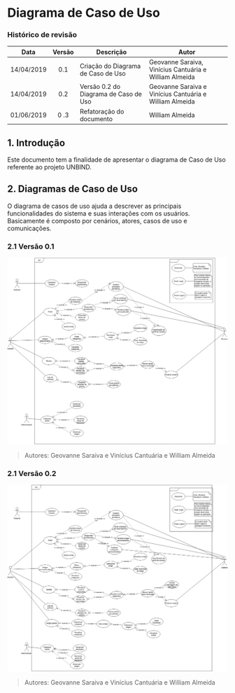 # Diagrama de Caso de Uso
### Histórico de revisão
Data | Versão | Descrição | Autor |
--------- | :------: | ------------ | --------- |
14/04/2019 | 0.1 | Criação do Diagrama de Caso de Uso | Geovanne Saraiva, Vinícius Cantuária e William Almeida|
14/04/2019 | 0.2 | Versão 0.2 do Diagrama de Caso de Uso | Geovanne Saraiva e Vinícius Cantuária e William Almeida|
01/06/2019 | 0 .3 | Refatoração do documento | William Almeida |

## 1. Introdução
Este documento tem a finalidade de apresentar o diagrama de Caso de Uso referente ao projeto UNBIND. 

## 2. Diagramas de Caso de Uso
O diagrama de casos de uso ajuda a descrever as principais funcionalidades do sistema e suas interações com os usuários. Basicamente é composto por cenários, atores, casos de uso e comunicações.
### 2.1 Versão 0.1
![diagrama-caso-uso_v0.1](img/diagrama-caso-uso_v0.1.jpg)
>Autores: Geovanne Saraiva e Vinícius Cantuária e William Almeida
### 2.1 Versão 0.2
![diagrama-caso-uso_v0.2](img/diagrama-caso-uso_v0.2.jpg)
>Autores: Geovanne Saraiva e Vinícius Cantuária e William Almeida

